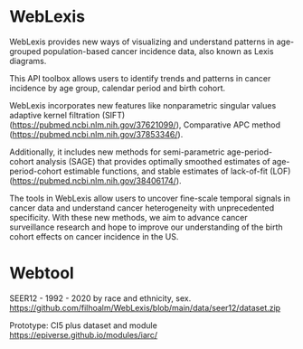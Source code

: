 # WebLexis
WebLexis provides new ways of visualizing and understand patterns in age-grouped population-based cancer incidence data, also known as Lexis diagrams. 

This API toolbox allows users to identify trends and patterns in cancer incidence by age group, calendar period and birth cohort. 

WebLexis incorporates new features like nonparametric singular values adaptive kernel filtration (SIFT) (https://pubmed.ncbi.nlm.nih.gov/37621099/), Comparative APC method (https://pubmed.ncbi.nlm.nih.gov/37853346/). 


Additionally, it includes new methods for semi-parametric age-period-cohort analysis (SAGE) that provides optimally smoothed estimates of age-period-cohort estimable functions, and stable estimates of lack-of-fit (LOF) (https://pubmed.ncbi.nlm.nih.gov/38406174/).

The tools in WebLexis allow users to uncover fine-scale temporal signals in cancer data and understand cancer heterogeneity with unprecedented specificity. With these new methods, we aim to advance cancer surveillance research and hope to improve our understanding of the birth cohort effects on cancer incidence in the US.

# Webtool
SEER12 - 1992 - 2020 by race and ethnicity, sex.
https://github.com/filhoalm/WebLexis/blob/main/data/seer12/dataset.zip

Prototype: CI5 plus dataset and module 
https://epiverse.github.io/modules/iarc/
